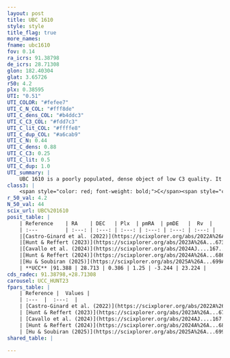 ```yaml
---
layout: post
title: UBC 1610
style: style
title_flag: true
more_names: 
fname: ubc1610
fov: 0.14
ra_icrs: 91.38798
de_icrs: 28.71308
glon: 182.40304
glat: 3.65726
r50: 4.2
plx: 0.38595
UTI: "0.51"
UTI_COLOR: "#fefee7"
UTI_C_N_COL: "#fff8de"
UTI_C_dens_COL: "#b4ddc3"
UTI_C_C3_COL: "#fdd7c3"
UTI_C_lit_COL: "#ffffe8"
UTI_C_dup_COL: "#a6cab9"
UTI_C_N: 0.44
UTI_C_dens: 0.88
UTI_C_C3: 0.25
UTI_C_lit: 0.5
UTI_C_dup: 1.0
UTI_summary: |
    UBC 1610 is a poorly populated, dense object of low C3 quality. It was recently reported but it is moderately studied in the literature.
class3: |
    <span style="color: red; font-weight: bold;">C</span><span style="color: red; font-weight: bold;">C</span>
r_50_val: 4.2
N_50_val: 44
scix_url: UBC%201610
posit_table: |
    | Reference    | RA    | DEC   | Plx  | pmRA  | pmDE   |  Rv  |
    | :---         | :---: | :---: | :---: | :---: | :---: | :---: |
    |[Castro-Ginard et al. (2022)](https://scixplorer.org/abs/2022A%26A...661A.118C) | 91.38 | 28.69 | 0.39 | 1.23 | -3.21 | 26.3 |
    |[Hunt & Reffert (2023)](https://scixplorer.org/abs/2023A%26A...673A.114H) | 91.394 | 28.703 | 0.385 | 1.249 | -3.233 | 23.228 |
    |[Cavallo et al. (2024)](https://scixplorer.org/abs/2024AJ....167...12C) | 91.382 | 28.699 | 0.383 | -- | -- | -- |
    |[Hunt & Reffert (2024)](https://scixplorer.org/abs/2024A%26A...686A..42H) | 91.394 | 28.703 | 0.385 | 1.249 | -3.233 | 23.228 |
    |[Hu & Soubiran (2025)](https://scixplorer.org/abs/2025A%26A...699A.246H) | 91.382 | 28.699 | -- | -- | -- | -- |
    | **UCC** |91.388 | 28.713 | 0.386 | 1.25 | -3.244 | 23.224 | 
cds_radec: 91.38798,+28.71308
carousel: UCC_HUNT23
fpars_table: |
    | Reference |  Values |
    | :---  |  :---:  |
    | [Castro-Ginard et al. (2022)](https://scixplorer.org/abs/2022A%26A...661A.118C) | `AV=0.359, Dist=2887, logAge=8.363` |
    | [Hunt & Reffert (2023)](https://scixplorer.org/abs/2023A%26A...673A.114H) | `AV50=0.289, diffAV50=1.408, MOD50=11.871, logAge50=8.879` |
    | [Cavallo et al. (2024)](https://scixplorer.org/abs/2024AJ....167...12C) | `AV50=0.35, dMod50=12.02, logAge50=8.81, [Fe/H]50=0.5` |
    | [Hunt & Reffert (2024)](https://scixplorer.org/abs/2024A%26A...686A..42H) | `MassJ=271.941` |
    | [Hu & Soubiran (2025)](https://scixplorer.org/abs/2025A%26A...699A.246H) | `MA22=-0.22, MA23f=-0.52, MZ23=-0.36, MK24=-0.26, MF24=-0.28` |
shared_table: |
    
---
```

